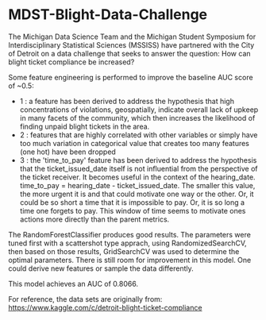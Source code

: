 # MDST-Blight-Data-Challenge
The Michigan Data Science Team and the Michigan Student Symposium for Interdisciplinary Statistical Sciences (MSSISS) have partnered with the City of Detroit on a data challenge that seeks to answer the question: How can blight ticket compliance be increased?

Some feature engineering is performed to improve the baseline AUC score of ~0.5:

- 1 : a feature has been derived to address the hypothesis that high concentrations of 
      violations, geospatially, indicate overall lack of upkeep in many facets of the community, 
      which then increases the likelihood of finding unpaid blight tickets in the area.
- 2 : features that are highly correlated with other variables or simply have
      too much variation in categorical value that creates too many features (one hot) have been dropped
- 3 : the 'time_to_pay' feature has been derived to address the hypothesis that the ticket_issued_date itself is not 
      influential from the perspective of the ticket receiver. It becomes useful in the context of the hearing_date.
      time_to_pay = hearing_date - ticket_issued_date. The smaller this value, the more urgent it is and that could motivate
      one way or the other. Or, it could be so short a time that it is impossible to pay. Or, it is so long a time
      one forgets to pay. This window of time seems to motivate ones actions more directly than the parent metrics.

The RandomForestClassifier produces good results. The parameters were tuned first with a scattershot type apprach, using RandomizedSearchCV,
then based on those results, GridSearchCV was used to determine the optimal parameters. There is still room for improvement in this model. One could
derive new features or sample the data differently.

This model achieves an AUC of 0.8066. 

For reference, the data sets are originally from:
https://www.kaggle.com/c/detroit-blight-ticket-compliance
